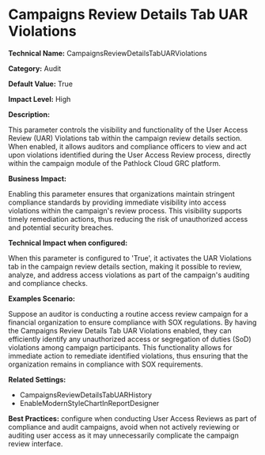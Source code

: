 # Campaigns Review Details Tab UAR Violations

**Technical Name:** CampaignsReviewDetailsTabUARViolations

**Category:** Audit

**Default Value:** True

**Impact Level:** High

**Description:**

This parameter controls the visibility and functionality of the User Access Review (UAR) Violations tab within the campaign review details section. When enabled, it allows auditors and compliance officers to view and act upon violations identified during the User Access Review process, directly within the campaign module of the Pathlock Cloud GRC platform.

**Business Impact:**

Enabling this parameter ensures that organizations maintain stringent compliance standards by providing immediate visibility into access violations within the campaign's review process. This visibility supports timely remediation actions, thus reducing the risk of unauthorized access and potential security breaches.

**Technical Impact when configured:**

When this parameter is configured to 'True', it activates the UAR Violations tab in the campaign review details section, making it possible to review, analyze, and address access violations as part of the campaign's auditing and compliance checks.

**Examples Scenario:**

Suppose an auditor is conducting a routine access review campaign for a financial organization to ensure compliance with SOX regulations. By having the Campaigns Review Details Tab UAR Violations enabled, they can efficiently identify any unauthorized access or segregation of duties (SoD) violations among campaign participants. This functionality allows for immediate action to remediate identified violations, thus ensuring that the organization remains in compliance with SOX requirements.

**Related Settings:**

- CampaignsReviewDetailsTabUARHistory
- EnableModernStyleChartInReportDesigner

**Best Practices:** configure when conducting User Access Reviews as part of compliance and audit campaigns, avoid when not actively reviewing or auditing user access as it may unnecessarily complicate the campaign review interface.